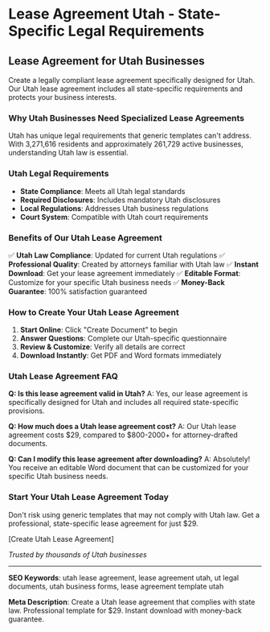 # Lease Agreement Utah - State-Specific Legal Requirements

## Lease Agreement for Utah Businesses

Create a legally compliant lease agreement specifically designed for Utah. Our Utah lease agreement includes all state-specific requirements and protects your business interests.

### Why Utah Businesses Need Specialized Lease Agreements

Utah has unique legal requirements that generic templates can't address. With 3,271,616 residents and approximately 261,729 active businesses, understanding Utah law is essential.

### Utah Legal Requirements

- **State Compliance**: Meets all Utah legal standards
- **Required Disclosures**: Includes mandatory Utah disclosures
- **Local Regulations**: Addresses Utah business regulations
- **Court System**: Compatible with Utah court requirements

### Benefits of Our Utah Lease Agreement

✅ **Utah Law Compliance**: Updated for current Utah regulations
✅ **Professional Quality**: Created by attorneys familiar with Utah law
✅ **Instant Download**: Get your lease agreement immediately
✅ **Editable Format**: Customize for your specific Utah business needs
✅ **Money-Back Guarantee**: 100% satisfaction guaranteed

### How to Create Your Utah Lease Agreement

1. **Start Online**: Click "Create Document" to begin
2. **Answer Questions**: Complete our Utah-specific questionnaire
3. **Review & Customize**: Verify all details are correct
4. **Download Instantly**: Get PDF and Word formats immediately

### Utah Lease Agreement FAQ

**Q: Is this lease agreement valid in Utah?**
A: Yes, our lease agreement is specifically designed for Utah and includes all required state-specific provisions.

**Q: How much does a Utah lease agreement cost?**
A: Our Utah lease agreement costs $29, compared to $800-2000+ for attorney-drafted documents.

**Q: Can I modify this lease agreement after downloading?**
A: Absolutely! You receive an editable Word document that can be customized for your specific Utah business needs.

### Start Your Utah Lease Agreement Today

Don't risk using generic templates that may not comply with Utah law. Get a professional, state-specific lease agreement for just $29.

[Create Utah Lease Agreement]

_Trusted by thousands of Utah businesses_

---

**SEO Keywords**: utah lease agreement, lease agreement utah, ut legal documents, utah business forms, lease agreement template utah

**Meta Description**: Create a Utah lease agreement that complies with state law. Professional template for $29. Instant download with money-back guarantee.
